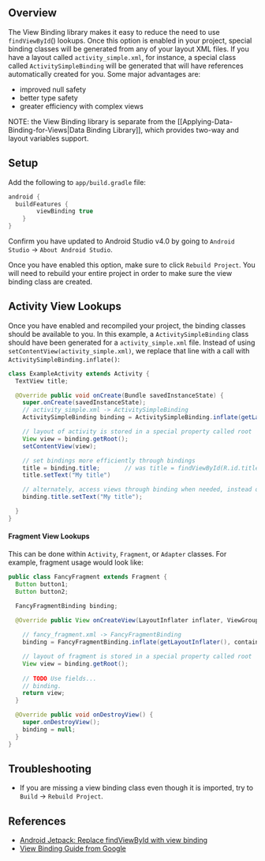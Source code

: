 ## Overview

The View Binding library makes it easy to reduce the need to use `findViewById`() lookups.  Once this option is enabled in your project, special binding classes will be generated from any of your layout XML files.  If you have a layout called `activity_simple.xml`, for instance, a special class called `ActivitySimpleBinding` will be generated that will have references automatically created for you.  Some major advantages are:
* improved null safety
* better type safety
* greater efficiency with complex views

NOTE: the View Binding library is separate from the [[Applying-Data-Binding-for-Views|Data Binding Library]], which provides two-way and layout variables support.  

## Setup

Add the following to `app/build.gradle` file:

```gradle
android {
  buildFeatures {
        viewBinding true
    }
}
```

Confirm you have updated to Android Studio v4.0 by going to `Android Studio` -> `About Android Studio`.

Once you have enabled this option, make sure to click `Rebuild Project`.  You will need to rebuild your entire project in order to make sure the view binding class are created.

## Activity View Lookups

Once you have enabled and recompiled your project, the binding classes should be available to you.  In this example, a `ActivitySimpleBinding` class should have been generated for a `activity_simple.xml` file.  Instead of using `setContentView(activity_simple.xml)`, we replace that line with a call with `ActivitySimpleBinding.inflate()`:

```java
class ExampleActivity extends Activity {
  TextView title;

  @Override public void onCreate(Bundle savedInstanceState) {
    super.onCreate(savedInstanceState);
    // activity_simple.xml -> ActivitySimpleBinding
    ActivitySimpleBinding binding = ActivitySimpleBinding.inflate(getLayoutInflater());

    // layout of activity is stored in a special property called root
    View view = binding.getRoot();
    setContentView(view);

    // set bindings more efficiently through bindings
    title = binding.title;       // was title = findViewById(R.id.title)
    title.setText("My title")

    // alternately, access views through binding when needed, instead of variables
    binding.title.setText("My title");

  }
}
```

#### Fragment View Lookups

This can be done within `Activity`, `Fragment`, or `Adapter` classes. For example, fragment usage would look like:

```java
public class FancyFragment extends Fragment {
  Button button1;
  Button button2;

  FancyFragmentBinding binding;

  @Override public View onCreateView(LayoutInflater inflater, ViewGroup container, Bundle savedInstanceState) { 
    
    // fancy_fragment.xml -> FancyFragmentBinding
    binding = FancyFragmentBinding.inflate(getLayoutInflater(), container, false);

    // layout of fragment is stored in a special property called root
    View view = binding.getRoot();
    			 
    // TODO Use fields...
    // binding.
    return view;
  }

  @Override public void onDestroyView() {
    super.onDestroyView();
    binding = null;
  }
}
```

## Troubleshooting

* If you are missing a view binding class even though it is imported, try to `Build` -> `Rebuild Project`.

## References

* [Android Jetpack: Replace findViewById with view binding](https://www.youtube.com/watch?v=W7uujFrljW0)
* [View Binding Guide from Google](https://developer.android.com/topic/libraries/view-binding)